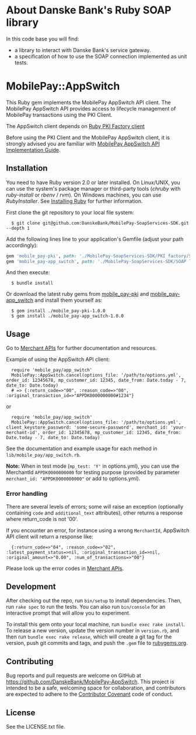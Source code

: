 # About Danske Bank's Ruby SOAP library

In this code base you will find:
+ a library to interact with Danske Bank's service gateway.
+ a specification of how to use the SOAP connection implemented as unit tests.

# MobilePay::AppSwitch

This Ruby gem implements the MobilePay AppSwitch API client.
The MobilePay AppSwitch API provides access to lifecycle management of MobilePay transactions using the PKI Client.

The AppSwitch client depends on [Ruby PKI Factory client](https://github.com/DanskeBank/MobilePay-AppSwitch/tree/master/PKI%20factory/Source/Ruby)

Before using the PKI Client and the MobilePay AppSwitch client, it is strongly advised you are familiar with [MobilePay AppSwitch API Implementation Guide](https://github.com/DanskeBank/MobilePay-AppSwitch/blob/master/MobilePay%20AppSwitch%20API%20Implementation%20Guide.pdf).

## Installation

You need to have Ruby version 2.0 or later installed.  On Linux/UNIX, you can use the system's package manager or third-party tools (_chruby_ with _ruby-install_ or _rbenv_ / _rvm_).
On Windows machines, you can use _RubyInstaller_.
See [Installing Ruby](https://www.ruby-lang.org/en/documentation/installation/) for further information.

First clone the git repository to your local file system:

      $ git clone git@github.com:DanskeBank/MobilePay-SoapServices-SDK.git --depth 1

Add the following lines line to your application's Gemfile (adjust your path accordingly):

```ruby
gem 'mobile_pay-pki', path: './MobilePay-SoapServices-SDK/PKI factory/Source/Ruby'
gem 'mobile_pay-app_switch', path: './MobilePay-SoapServices-SDK/SOAP library/Source/Ruby/'
```

And then execute:

      $ bundle install

Or download the latest ruby gems from [mobile_pay-pki](https://github.com/DanskeBank/MobilePay-AppSwitch/tree/master/PKI%20factory/Source/Ruby/pkg) and [mobile_pay-app_switch](https://github.com/DanskeBank/MobilePay-AppSwitch/tree/master/SOAP%20library/Source/Ruby/pkg) and install them yourself as:

      $ gem install ./mobile_pay-pki-1.0.0
      $ gem install ./mobile_pay-app_switch-1.0.0

## Usage

Go to [Merchant APIs](https://github.com/DanskeBank/MobilePay-AppSwitch/tree/master/Merchant%20APIs) for further documentation and resources.

Example of using the AppSwitch API client:

      require 'mobile_pay/app_switch'
      MobilePay::AppSwitch.cancel(options_file: '/path/to/options.yml', order_id: 12345678, mp_customer_id: 12345, date_from: Date.today - 7, date_to: Date.today)
      # => {:return_code=>"00", :reason_code=>"00", :original_transaction_id=>"APPDK0000000000#1234"}

or

      require 'mobile_pay/app_switch'
      MobilePay::AppSwitch.cancel(options_file: '/path/to/options.yml', client_keystore_password: 'some-secure-password', merchant_id: 'your-merchant-id', order_id: 12345678, mp_customer_id: 12345, date_from: Date.today - 7, date_to: Date.today)

See the documentation and example usage for each method in `lib/mobile_pay/app_switch.rb`.

**Note:** When in test mode (`mp_test: 'Y'` in options.yml), you can use the MerchantId `APPDK0000000000` for testing purpose (provided by parameter `merchant_id: "APPDK0000000000"` or add to options.yml).

### Error handling

There are several levels of errors; some will raise an exception (optionally containing `code` and `additional_text` attributes), other returns a response where return_code is not '00'.

If you encounter an error, for instance using a wrong `MerchantId`, AppSwitch API client will return a response like:

      {:return_code=>"04", :reason_code=>"02", :latest_payment_status=>nil, :original_transaction_id=>nil, :original_amount=>"0.00", :num_of_transactions=>"00"}

Please look up the error codes in [Merchant APIs](https://github.com/DanskeBank/MobilePay-AppSwitch/tree/master/Merchant%20APIs).


## Development

After checking out the repo, run `bin/setup` to install dependencies. Then, run `rake spec` to run the tests. You can also run `bin/console` for an interactive prompt that will allow you to experiment.

To install this gem onto your local machine, run `bundle exec rake install`. To release a new version, update the version number in `version.rb`, and then run `bundle exec rake release`, which will create a git tag for the version, push git commits and tags, and push the `.gem` file to [rubygems.org](https://rubygems.org).

## Contributing

Bug reports and pull requests are welcome on GitHub at https://github.com/DanskeBank/MobilePay-AppSwitch. This project is intended to be a safe, welcoming space for collaboration, and contributors are expected to adhere to the [Contributor Covenant](http://contributor-covenant.org) code of conduct.

## License

See the LICENSE.txt file.
